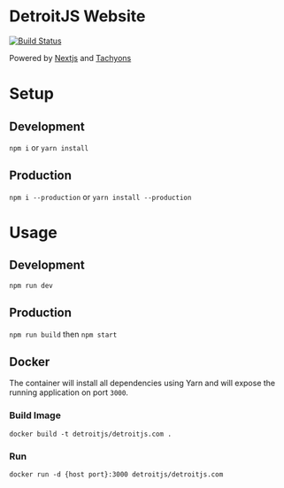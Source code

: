 # DetroitJS Website
[![Build Status](https://travis-ci.org/DetroitJS/detroitjs-com.svg?branch=master)](https://travis-ci.org/DetroitJS/detroitjs-com)

Powered by [Nextjs](https://github.com/zeit/next.js) and [Tachyons](http://tachyons.io)

# Setup
## Development
`npm i` or `yarn install`

## Production
`npm i --production` or `yarn install --production`

# Usage
## Development
`npm run dev`

## Production
`npm run build` then `npm start`

## Docker
The container will install all dependencies using Yarn and will expose the running application on port `3000`.

### Build Image 
`docker build -t detroitjs/detroitjs.com .`

### Run
`docker run -d {host port}:3000 detroitjs/detroitjs.com`
